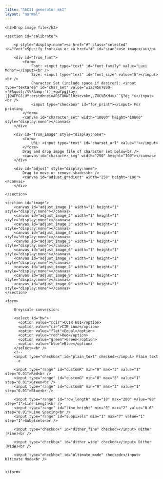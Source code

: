 ```yaml
---
title: "ASCII generator mkI"
layout: "normal"
---
```


<div id="container">

<div id="sidebar">

	<h2>Drop image file</h2>

	<section id="calibrate">

		<p style="display:none"><a href="#" class="selected" id="font">Specify font</a> or <a href="#" id="scan">use image</a></p>

		<div id="from_font">
			<form>
				Font: <input type="text" id="font_family" value="Luxi Mono"></input><br />
				Size: <input type="text" id="font_size" value="5"></input><br />
				Character Set (include space if desired): <input type="textarea" id="char_set" value="±1234567890-=°#&quot;/$%*&amp;'()_+qwfpgjluy;[]QWFPGJLUY:arstdhneioARSTDHNEIOzxcvbkm,.ZXCVBKM<>/`ˆ§?éç "></input><br />			
				<input type="checkbox" id="for_print"></input> For printing
			</form>
			<canvas id="character_set" width="10000" height="10000" style="display:none"></canvas>
		</div>

		<div id="from_image" style="display:none">
			<form>
				URL: <input type="text" id="charset_url" value=""></input>
			</form>
			Drag and drop image file of character set below<br />
			<canvas id="character_img" width="250" height="100"></canvas>
		</div>

		<div id="adjust" style="display:none">
			Drag to move or remove shades<br />
			<canvas id="adjust_gradient" width="250" height="100"></canvas>
		</div>

	</section>

	<section id="image">
		<canvas id="adjust_image_1" width="1" height="1" style="display:none"></canvas>
		<canvas id="adjust_image_2" width="1" height="1" style="display:none"></canvas>
		<canvas id="adjust_image_3" width="1" height="1" style="display:none"></canvas>
		<canvas id="adjust_image_4" width="1" height="1" style="display:none"></canvas>
		<canvas id="adjust_image_5" width="1" height="1" style="display:none"></canvas>
		<canvas id="adjust_image_6" width="1" height="1" style="display:none"></canvas>
		<canvas id="adjust_image_7" width="1" height="1" style="display:none"></canvas>
		<canvas id="adjust_image_8" width="1" height="1" style="display:none"></canvas>
		<canvas id="adjust_image_9" width="1" height="1" style="display:none"></canvas>
		<canvas id="adjust_image_0" width="1" height="1" style="display:none"></canvas>
	</section>

	<form>

		Greyscale conversion: 

		<select id="bw">
		  <option value="ccir">CCIR 601</option>
		  <option value="cie">CIE Luma</option>
		  <option value="flat">Equal</option>
		  <option value="red">Red</option>
		  <option value="green">Green</option>
		  <option value="blue">Blue</option>
		</select><br />
		<!--
		<input type="checkbox" id="plain_text" checked></input> Plain text 
		-->

		<input type="range" id="customR" min="0" max="3" value="1" step="0.01">Red<br />
		<input type="range" id="customG" min="0" max="3" value="1" step="0.01">Green<br />
		<input type="range" id="customB" min="0" max="3" value="1" step="0.01">Blue<br />

		<input type="range" id="row_length" min="10" max="200" value="98" step="1">Line Length<br />
		<input type="range" id="line_height" min="0" max="2" value="0.6" step="0.01">Line Spacing<br />
		<input type="range" id="subpixels" min="1" max="7" value="1" step="1">Subpixels<br />

		<input type="checkbox" id="dither_fine" checked></input> Dither (Fine)<br />

		<input type="checkbox" id="dither_wide" checked></input> Dither (Wide)<br />

		<input type="checkbox" id="ultimate_mode" checked></input> Ultimate Mode<br />


	</form>

</div> <!-- end sidebar -->

<div id="preview">
	<pre id="output_ascii"></pre>
	<canvas id="preview_result" width="500" height="500" style="display:none"></canvas>
</div>


</div>